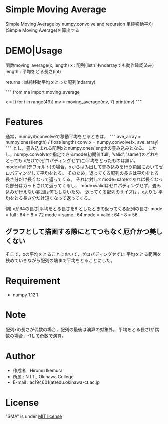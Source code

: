 # Simple Moving Average
Simple Moving Average by numpy.convolve and recursion
単純移動平均(Simple Moving Average)を算出する

# DEMO|Usage
関数moving_average(x, length)
x : 配列(listでもndarrayでも動作確認済み)
length : 平均をとる長さ(int)

returns : 単純移動平均をとった配列(ndarray)

"""
from ma import moving_average

x = [i for i in range(49)]
mv = moving_average(mv, 7)
print(mv)
"""

# Features
通常，numpyのconvolveで移動平均をとるときは，
"""
ave_array = numpy.ones(length) / float(length)
conv_x = numpy.convolve(x, ave_array)
"""
とし，畳み込まれる配列xとnumpy.ones/lengthの畳み込みとなる。
しかし，numpy.convolveで指定できるmode(初期値'full', 'valid', 'same')のどれをとっても
xだけで(ゼロパディングせずに)平均をとったものは無い。
mode=full(デフォルト)の場合，xからはみ出して畳み込みを行う範囲においてゼロパディングして平均をとる。
そのため，返ってくる配列の長さは平均をとる長さ分だけ長くなって返ってくる。
それに対してmode=sameであれば長くなった部分はカットされて返ってくるし，
mode=validはゼロパディングせず，畳み込みが行えない範囲は何もしないため，
返ってくる配列のサイズは，xよりも 平均をとる長さ分だけ短くなって返ってくる。

例) xが64の長さ|平均をとる長さを8 としたときの返ってくる配列の長さ:
mode = full  : 64 + 8 = 72
mode = same  : 64
mode = valid : 64 - 8 = 56

## グラフとして描画する際にとてつもなく厄介かつ美しくない

そこで，xの平均をとることにおいて，ゼロパディングせずに
平均をとる範囲を狭めていきながら配列の端まで平均をとることにした。

# Requirement
* numpy 1.12.1

# Note
配列xの長さが偶数の場合，配列の最後は演算の対象外。
平均をとる長さlが偶数の場合，-1して奇数で演算。

# Author
* 作成者 : Hiromu Ikemura
* 所属 : N.I.T., Okinawa College
* E-mail : ac194601(at)edu.okinawa-ct.ac.jp

# License
"SMA" is under [MIT license](https://en.wikipedia.org/wiki/MIT_License)
